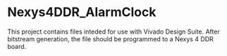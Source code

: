# Nexys4DDR_AlarmClock
This project contains files inteded for use with Vivado Design Suite. After bitstream generation, the file should be programmed to a Nexys 4 DDR board.

